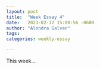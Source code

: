 ```yaml
---
layout: post
title:  "Week Essay 4"
date:   2023-02-12 15:00:56 -0600
author: "Alondra Galvan"
tags:
categories: weekly-essay

---
```


This week...
